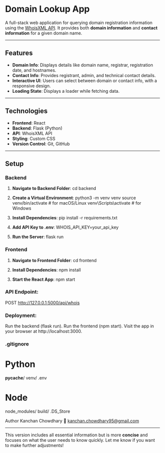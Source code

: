 # Domain Lookup App

A full-stack web application for querying domain registration information using the [WhoisXML API](https://whois.whoisxmlapi.com/). It provides both **domain information** and **contact information** for a given domain name.

---

## Features

- **Domain Info**: Displays details like domain name, registrar, registration date, and hostnames.
- **Contact Info**: Provides registrant, admin, and technical contact details.
- **Interactive UI**: Users can select between domain or contact info, with a responsive design.
- **Loading State**: Displays a loader while fetching data.

---

## Technologies

- **Frontend**: React
- **Backend**: Flask (Python)
- **API**: WhoisXML API
- **Styling**: Custom CSS
- **Version Control**: Git, GitHub

---

## Setup

### Backend

1. **Navigate to Backend Folder**:
cd backend

2. **Create a Virtual Environment**:
python3 -m venv venv
source venv/bin/activate  # for macOS/Linux
venv\Scripts\activate     # for Windows

3. **Install Dependencies**:
pip install -r requirements.txt


4. **Add API Key to .env**:
WHOIS_API_KEY=your_api_key

5. **Run the Server**:
flask run

### Frontend

1. **Navigate to Frontend Folder**:
cd frontend

2. **Install Dependencies**:
npm install

3. **Start the React App**:
npm start



### API Endpoint:
POST http://127.0.0.1:5000/api/whois


### Deployment:

Run the backend (flask run).
Run the frontend (npm start).
Visit the app in your browser at http://localhost:3000.



### .gitignore

# Python
__pycache__/
venv/
.env

# Node
node_modules/
build/
.DS_Store


Author
Kanchan Chowdhary
📧 kanchan.chowdhary95@gmail.com


---

This version includes all essential information but is more **concise** and focuses on what the user needs to know quickly. Let me know if you want to make further adjustments!


